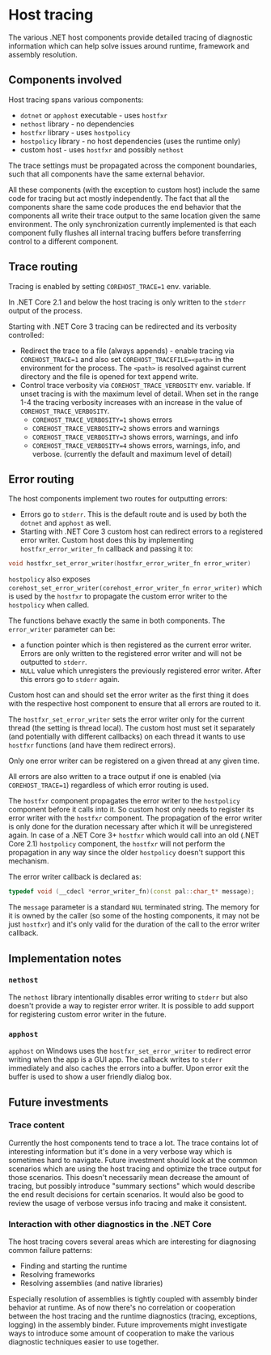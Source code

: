 # Host tracing

The various .NET host components provide detailed tracing of diagnostic information which can help solve issues around runtime, framework and assembly resolution.

## Components involved

Host tracing spans various components:

* `dotnet` or `apphost` executable - uses `hostfxr`
* `nethost` library - no dependencies
* `hostfxr` library - uses `hostpolicy`
* `hostpolicy` library - no host dependencies (uses the runtime only)
* custom host - uses `hostfxr` and possibly `nethost`

The trace settings must be propagated across the component boundaries, such that all components have the same external behavior.

All these components (with the exception to custom host) include the same code for tracing but act mostly independently. The fact that all the components share the same code produces the end behavior that the components all write their trace output to the same location given the same environment. The only synchronization currently implemented is that each component fully flushes all internal tracing buffers before transferring control to a different component.

## Trace routing

Tracing is enabled by setting `COREHOST_TRACE=1` env. variable.

In .NET Core 2.1 and below the host tracing is only written to the `stderr` output of the process.

Starting with .NET Core 3 tracing can be redirected and its verbosity controlled:

* Redirect the trace to a file (always appends) - enable tracing via `COREHOST_TRACE=1` and also set `COREHOST_TRACEFILE=<path>` in the environment for the process. The `<path>` is resolved against current directory and the file is opened for text append write.
* Control trace verbosity via `COREHOST_TRACE_VERBOSITY` env. variable.  If unset tracing is with the maximum level of detail.  When set in the range 1-4 the tracing verbosity increases with an increase in the value of `COREHOST_TRACE_VERBOSITY`.
  * `COREHOST_TRACE_VERBOSITY=1` shows errors
  * `COREHOST_TRACE_VERBOSITY=2` shows errors and warnings
  * `COREHOST_TRACE_VERBOSITY=3` shows errors, warnings, and info
  * `COREHOST_TRACE_VERBOSITY=4` shows errors, warnings, info, and verbose. (currently the default and maximum level of detail)

## Error routing

The host components implement two routes for outputting errors:

* Errors go to `stderr`. This is the default route and is used by both the `dotnet` and `apphost` as well.
* Starting with .NET Core 3 custom host can redirect errors to a registered error writer. Custom host does this by implementing `hostfxr_error_writer_fn` callback and passing it to:

``` C++
void hostfxr_set_error_writer(hostfxr_error_writer_fn error_writer)
```

`hostpolicy` also exposes `corehost_set_error_writer(corehost_error_writer_fn error_writer)` which is used by the `hostfxr` to propagate the custom error writer to the `hostpolicy` when called.

The functions behave exactly the same in both components. The `error_writer` parameter can be:

* a function pointer which is then registered as the current error writer. Errors are only written to the registered error writer and will not be outputted to `stderr`.
* `NULL` value which unregisters the previously registered error writer. After this errors go to `stderr` again.

Custom host can and should set the error writer as the first thing it does with the respective host component to ensure that all errors are routed to it.

The `hostfxr_set_error_writer` sets the error writer only for the current thread (the setting is thread local). The custom host must set it separately (and potentially with different callbacks) on each thread it wants to use `hostfxr` functions (and have them redirect errors).

Only one error writer can be registered on a given thread at any given time.

All errors are also written to a trace output if one is enabled (via `COREHOST_TRACE=1`) regardless of which error routing is used.

The `hostfxr` component propagates the error writer to the `hostpolicy` component before it calls into it. So custom host only needs to register its error writer with the `hostfxr` component. The propagation of the error writer is only done for the duration necessary after which it will be unregistered again.
In case of a .NET Core 3+ `hostfxr` which would call into an old (.NET Core 2.1) `hostpolicy` component, the `hostfxr` will not perform the propagation in any way since the older `hostpolicy` doesn't support this mechanism.

The error writer callback is declared as:

```cpp
typedef void (__cdecl *error_writer_fn)(const pal::char_t* message);
```

The `message` parameter is a standard `NUL` terminated string. The memory for it is owned by the caller (so some of the hosting components, it may not be just `hostfxr`) and it's only valid for the duration of the call to the error writer callback.

## Implementation notes

### `nethost`

The `nethost` library intentionally disables error writing to `stderr` but also doesn't provide a way to register error writer. It is possible to add support for registering custom error writer in the future.

### `apphost`

`apphost` on Windows uses the `hostfxr_set_error_writer` to redirect error writing when the app is a GUI app. The callback writes to `stderr` immediately and also caches the errors into a buffer. Upon error exit the buffer is used to show a user friendly dialog box.

## Future investments

### Trace content

Currently the host components tend to trace a lot. The trace contains lot of interesting information but it's done in a very verbose way which is sometimes hard to navigate. Future investment should look at the common scenarios which are using the host tracing and optimize the trace output for those scenarios. This doesn't necessarily mean decrease the amount of tracing, but possibly introduce "summary sections" which would describe the end result decisions for certain scenarios.
It would also be good to review the usage of verbose versus info tracing and make it consistent.

### Interaction with other diagnostics in the .NET Core

The host tracing covers several areas which are interesting for diagnosing common failure patterns:

* Finding and starting the runtime
* Resolving frameworks
* Resolving assemblies (and native libraries)

Especially resolution of assemblies is tightly coupled with assembly binder behavior at runtime. As of now there's no correlation or cooperation between the host tracing and the runtime diagnostics (tracing, exceptions, logging) in the assembly binder. Future improvements might investigate ways to introduce some amount of cooperation to make the various diagnostic techniques easier to use together.

